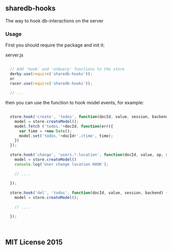 ## sharedb-hooks

The way to hook db-interactions on the server

### Usage

First you should require the package and init it:

server.js

```js
  
  // Add 'hook' and 'onQuery' functions to the store 
  derby.use(require('sharedb-hooks'));
  or 
  racer.use(require('sharedb-hooks'));
  
  // ...
```

then you can use the function to hook model events, for example:

```js
  
  store.hook('create', 'todos', function(docId, value, session, backend) {
    model = store.createModel();
    model.fetch ('todos.'+docId, function(err){
      var time = +new Date();
      model.set('todos.'+docId+'.ctime', time);
    })
  });
  
  store.hook('change', 'users.*.location', function(docId, value, op, session, backend){
    model = store.createModel()
    console.log('User change location HOOK');
    
    // ....
    
  });
  
  store.hook('del', 'todos', function(docId, value, session, backend) {
    model = store.createModel();
    
    // ....
    
  });
  
  
```

## MIT License 2015


